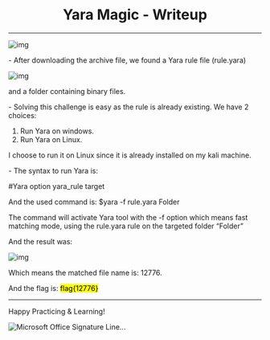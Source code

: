 <center><b><h1>Yara Magic - Writeup</h1></b></center>

***



![img](https://s2.loli.net/2023/11/28/Y5WHrtxcluADvJk.jpg)

\-    After downloading the archive file, we found a Yara rule file (rule.yara)

![img](https://s2.loli.net/2023/11/28/7W5vnRY2GEjxAVQ.jpg)

 and a folder containing binary files.

\-    Solving this challenge is easy as the rule is already existing. We have 2 choices:

1) Run Yara on windows.
2) Run Yara on Linux.

 

I choose to run it on Linux since it is already installed on my kali machine. 

\-    The syntax to run Yara is:

\#Yara option yara_rule target

And the used command is:         $yara -f rule.yara Folder 

The command will activate Yara tool with the -f option which means fast matching mode, using the rule.yara rule on the targeted folder “Folder”

And the result was:



![img](https://s2.loli.net/2023/11/28/EDz9NP8XTLtar7f.jpg)



Which means the matched file name is: 12776.

And the flag is: <mark>flag{12776}</mark>

***

Happy Practicing & Learning!

 ![Microsoft Office Signature Line...](https://s2.loli.net/2023/11/28/UB1LI5EmKGXh9tC.png)
